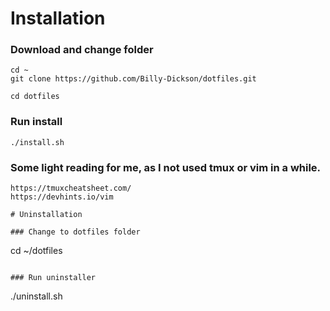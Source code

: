 # Installation
### Download and change folder
```
cd ~
git clone https://github.com/Billy-Dickson/dotfiles.git

cd dotfiles
```
### Run install
```
./install.sh
```

### Some light reading for me, as I not used tmux or vim in a while.
```
https://tmuxcheatsheet.com/
https://devhints.io/vim

# Uninstallation

### Change to dotfiles folder
```
cd ~/dotfiles
```

### Run uninstaller
```
./uninstall.sh
```
